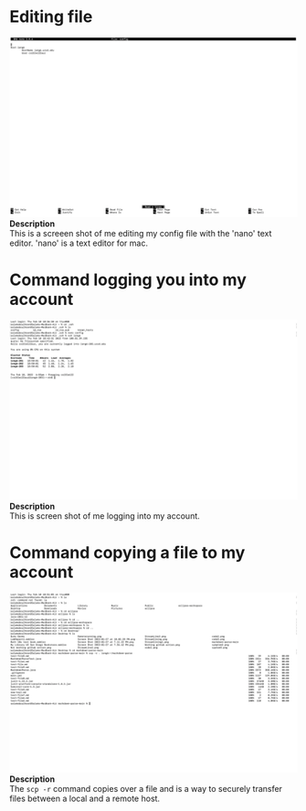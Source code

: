 # Editing file
![Image](StreamLine1.png) \
**Description** \
This is a screeen shot of me editing my config file with the 'nano' text editor. 'nano' is a text editor for mac.
# Command logging you into my account
![Image](StreamLine2.png) \
**Description** \
This is screen shot of me logging into my account.
# Command copying a file to my account
![Image](StreamLine3.png) \
**Description** \
The `scp -r` command copies over a file and is a way to securely transfer files between a local and a remote host.

